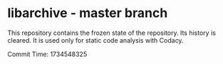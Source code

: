 # libarchive - master branch

This repository contains the frozen state of the repository.
Its history is cleared. It is used only for static code
analysis with Codacy.

Commit Time: 1734548325